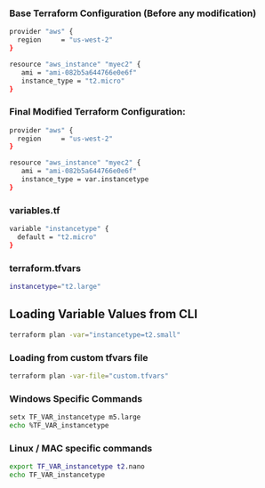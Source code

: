

### Base Terraform Configuration (Before any modification)
```sh
provider "aws" {
  region     = "us-west-2"
}

resource "aws_instance" "myec2" {
   ami = "ami-082b5a644766e0e6f"
   instance_type = "t2.micro"
}
```
### Final Modified Terraform Configuration:
```sh
provider "aws" {
  region     = "us-west-2"
}

resource "aws_instance" "myec2" {
   ami = "ami-082b5a644766e0e6f"
   instance_type = var.instancetype
}
```
### variables.tf

```sh
variable "instancetype" {
  default = "t2.micro"
}
```
### terraform.tfvars

```sh
instancetype="t2.large"
```
## Loading Variable Values from CLI
```sh
terraform plan -var="instancetype=t2.small"
```
### Loading from custom tfvars file
```sh
terraform plan -var-file="custom.tfvars"
``` 

### Windows Specific Commands
```sh
setx TF_VAR_instancetype m5.large
echo %TF_VAR_instancetype
```

### Linux / MAC specific commands

```sh
export TF_VAR_instancetype t2.nano
echo TF_VAR_instancetype
```


